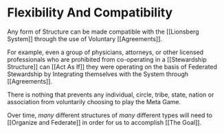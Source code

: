 # Flexibility And Compatibility

Any form of Structure can be made compatible with the [[Lionsberg System]] through the use of Voluntary [[Agreements]]. 

For example, even a group of physicians, attorneys, or other licensed professionals who are prohibited from co-operating in a [[Stewardship Structure]] can [[Act As If]] they were operating on the basis of Federated Stewardship by Integrating themselves with the System through [[Agreements]].  

There is nothing that prevents any individual, circle, tribe, state, nation or association from voluntarily choosing to play the Meta Game.  

Over time, _many_ different structures of _many_ different types will need to [[Organize and Federate]] in order for us to accomplish [[The Goal]]. 